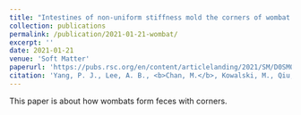 ```yaml
---
title: "Intestines of non-uniform stiffness mold the corners of wombat feces"
collection: publications
permalink: /publication/2021-01-21-wombat/
excerpt: ''
date: 2021-01-21
venue: 'Soft Matter'
paperurl: 'https://pubs.rsc.org/en/content/articlelanding/2021/SM/D0SM01230K'
citation: 'Yang, P. J., Lee, A. B., <b>Chan, M.</b>, Kowalski, M., Qiu, K., Waid, C., ... & Hu, D. L. (2021). Intestines of non-uniform stiffness mold the corners of wombat feces. Soft Matter, 17(3), 475-488'
---
```

This paper is about how wombats form feces with corners.
